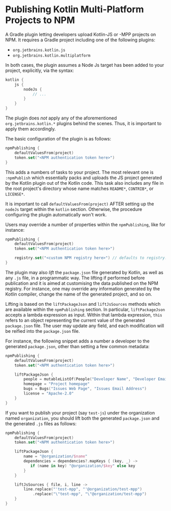# Publishing Kotlin Multi-Platform Projects to NPM

A Gradle plugin letting developers upload Kotlin-JS or -MPP projects on NPM.
It requires a Gradle project including one of the following plugins:
- `org.jetbrains.kotlin.js`
- `org.jetbrains.kotlin.multiplatform`

In both cases, the plugin assumes a Node Js target has been added to your project, explicitly, via the syntax:
```kotlin
kotlin {
    js {
        nodeJs {
            // ...
        }
    }
}
```

The plugin does _not_ apply any of the aforementioned `org.jetbrains.kotlin.*` plugins behind the scenes.
Thus, it is important to apply them accordingly.

The basic configuration of the plugin is as follows:
```kotlin
npmPublishing {
    defaultValuesFrom(project)
    token.set("<NPM authentication token here>")
}
```
This adds a numbers of tasks to your project.
The most relevant one is `:npmPublish` which essentially packs and uploads the JS project generated by the Kotlin plugin 
out of the Kotlin code.
This task also includes any file in the root project's directory whose name matches `README*`, `CONTRIB*`, or `LICENSE*`.

It is important to call `defaultValuesFrom(project)` AFTER setting up the `nodeJs` target within the `kotlin` section.
Otherwise, the procedure configuring the plugin automatically won't work.

Users may override a number of properties within the `npmPublishing`, like for instance:
```kotlin
npmPublishing {
    defaultValuesFrom(project)
    token.set("<NPM authentication token here>")

    registry.set("<custom NPM registry here>") // defaults to registry.npmjs.org
}
```

The plugin may also _lift_ the `package.json` file generated by Kotlin, as well as any `.js` file, in a programmatic way.
The lifting if performed before publication and it is aimed at customising the data published on the NPM registry.
For instance, one may override any information generated by the Kotlin compiler, change the name of the generated project,
and so on.

Lifting is based on the `liftPackageJson` and `liftJsSources` methods which are available within the `npmPublishing` section.
In particular, `liftPackageJson` accepts a lambda expression as input.
Within that lambda expression, `this` refers to an object representing the current value of the generated `package.json` file.
The user may update any field, and each modification will be reified into the `package.json` file.

For instance, the following snippet adds a number a developer to the generated `package.json`, other than setting a few common metadata:
```kotlin
npmPublishing {
    defaultValuesFrom(project)
    token.set("<NPM authentication token here>")

    liftPackageJson {
        people = mutableListOf(People("Developer Name", "Developer Email", "Developer Homepage"))
        homepage = "Project homepage"
        bugs = Bugs("Issues Web Page", "Issues Email Address")
        license = "Apache-2.0"
    }
}
```

If you want to publish your project (say `test-js`) under the organization named `organization`, you should lift 
both the generated `package.json` and the generated `.js` files as follows:
```kotlin
npmPublishing {
    defaultValuesFrom(project)
    token.set("<NPM authentication token here>")

    liftPackageJson {
        name = "@organization/$name"
        dependencies = dependencies?.mapKeys { (key, _) ->
           if (name in key) "@organization/$key" else key
        }
    }

    liftJsSources { file, i, line ->
        line.replace("'test-mpp", "'@organization/test-mpp")
            .replace("\"test-mpp", "\"@organization/test-mpp")
    }
}
```